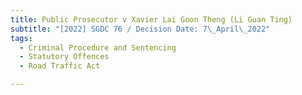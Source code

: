 ```yaml
---
title: Public Prosecutor v Xavier Lai Goon Theng (Li Guan Ting)
subtitle: "[2022] SGDC 76 / Decision Date: 7\_April\_2022"
tags:
  - Criminal Procedure and Sentencing
  - Statutory Offences
  - Road Traffic Act

---
```

